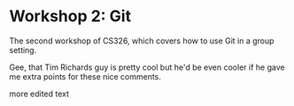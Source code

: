 # Workshop 2: Git

The second workshop of CS326, which covers how to use Git in a group setting.

Gee, that Tim Richards guy is pretty cool but he'd be even cooler if he gave me extra points for these nice comments.

more edited text
